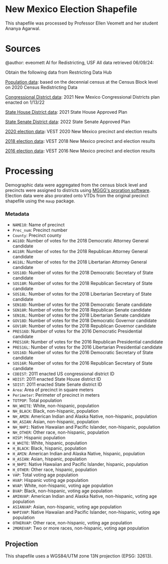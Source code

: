 # New Mexico Election Shapefile

This shapefile was processed by Professor Ellen Veomett and her student Ananya Agarwal.

# **Sources**
@author: eveomett AI for Redistricting, USF All data retrieved 06/09/24:

Obtain the following data from Restricting Data Hub

[Population data](https://redistrictingdatahub.org/dataset/new-mexico-block-pl-94171-2020-by-table/): based on the decennial census at the Census Block level on 2020 Census Redistricting Data

[Congressional District data](https://redistrictingdatahub.org/dataset/2021-new-mexico-congressional-districts-approved-plan/): 2021 New Mexico Congressional Districts plan enacted on 1/13/22

[State House District data](https://redistrictingdatahub.org/dataset/2021-new-mexico-house-of-representatives-districts-approved-plan/): 2021 State House Approved Plan

[State Senate District data](https://redistrictingdatahub.org/dataset/2022-new-mexico-senate-districts-approved-plan/): 2022 State Senate Approved Plan

[2020 election data](https://redistrictingdatahub.org/dataset/vest-2020-new-mexico-precinct-and-election-results/)**:**  VEST 2020 New Mexico precinct and election results

[2018 election data](https://redistrictingdatahub.org/dataset/vest-2018-new-mexico-precinct-and-election-results/)**:**  VEST 2018 New Mexico precinct and election results

[2016 election data](https://redistrictingdatahub.org/dataset/vest-2016-new-mexico-precinct-and-election-results/ )**:**  VEST 2016 New Mexico precinct and election results

# **Processing**

Demographic data were aggregated from the census block level and precincts were assigned to districts using [MGGG's proration software](https://github.com/mggg/maup). Election data were also prorated onto VTDs from the original precinct shapefile using the `maup` package.

### Metadata ###

* `NAME10`: Name of precinct
* `Prec_num`: Precinct number
*	`County`: Precinct county
*	`AG18D`: Number of votes for the 2018 Democratic Attorney General candidate
*	`AG18R`: Number of votes for the 2018 Republican Attorney General candidate
*	`AG18L`: Number of votes for the 2018 Libertarian Attorney General candidate
*	`SOS18D`: Number of votes for the 2018 Democratic Secretary of State candidate
*	`SOS18R`: Number of votes for the 2018 Republican Secretary of State candidate
*	`SOS18L`: Number of votes for the 2018 Libertarian Secretary of State candidate
*	`SEN18D`: Number of votes for the 2018 Democratic Senate candidate
*	`SEN18R`: Number of votes for the 2018 Republican Senate candidate
*	`SEN18L`: Number of votes for the 2018 Libertarian Senate candidate
*	`GOV18D`: Number of votes for the 2018 Democratic Governor candidate
*	`GOV18R`: Number of votes for the 2018 Republican Governor candidate
*	`PRES16D`: Number of votes for the 2016 Democratic Presidential candidate
*	`PRES16R`: Number of votes for the 2016 Republican Presidential candidate
*	`PRES16L`: Number of votes for the 2016 Libertarian Presidential candidate
*	`SOS16D`: Number of votes for the 2016 Democratic Secretary of State candidate
*	`SOS16R`: Number of votes for the 2016 Republican Secretary of State candidate
*	`CDDIST`: 2011 enacted US congressional district ID
*	`HDIST`: 2011 enacted State House district ID
*	`SDIST`: 2011 enacted State Senate district ID
*	`Area`: Area of precinct in square meters
*	`Perimeter`: Perimeter of precinct in meters
*	`TOTPOP`: Total population
*	`NH_WHITE`: White, non-hispanic, population
*	`NH_BLACK`: Black, non-hispanic, population
*	`NH_AMIN`: American Indian and Alaska Native, non-hispanic, population
*	`NH_ASIAN`: Asian, non-hispanic, population
*	`NH_NHPI`: Native Hawaiian and Pacific Islander, non-hispanic, population
*	`NH_OTHER`: Other race, non-hispanic, population
*	`HISP`: Hispanic population
*	`H_WHITE`: White, hispanic, population
*	`H_BLACK`: Black, hispanic, population
*	`H_AMIN`: American Indian and Alaska Native, hispanic, population
*	`H_ASIAN`: Asian, hispanic, population
*	`H_NHPI`: Native Hawaiian and Pacific Islander, hispanic, population
*	`H_OTHER`: Other race, hispanic, population
*	`VAP`: Total voting age population
*	`HVAP`: Hispanic voting age population
*	`WVAP`: White, non-hispanic, voting age population
*	`BVAP`: Black, non-hispanic, voting age population
*	`AMINVAP`: American Indian and Alaska Native, non-hispanic, voting age population
*	`ASIANVAP`: Asian, non-hispanic, voting age population
*	`NHPIVAP`: Native Hawaiian and Pacific Islander, non-hispanic, voting age population
*	`OTHERVAP`: Other race, non-hispanic, voting age population
*	`2MOREVAP`: Two or more races, non-hispanic, voting age population

## Projection 
This shapefile uses a WGS84/UTM zone 13N projection (EPSG: 32613).